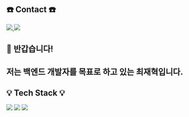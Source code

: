 ## :telephone: Contact :telephone:
<a href="https://easyhomputer.tistory.com">
  <img src="https://img.shields.io/badge/Tistory-000000?style=for-the-badge&logo=Tistory&logoColor=white"> 
</a>
<a href="mailto:dlwlgh1254@gmail.com">
  <img src="https://img.shields.io/badge/Gmail-EA4335?style=for-the-badge&logo=Gmail&logoColor=white"> 
</a>

## :raising_hand: 반갑습니다! 
## 저는 백엔드 개발자를 목표로 하고 있는 최재혁입니다.

## :bulb: Tech Stack :bulb:
<a> 
  <img src="https://img.shields.io/badge/java-007396?style=for-the-badge&logo=OpenJDK&logoColor=white">
</a>
<a> 
  <img src="https://img.shields.io/badge/springboot-6DB33F?style=for-the-badge&logo=springboot&logoColor=white">
</a>
<a>
  <img src="https://img.shields.io/badge/MariaDB-003545?style=for-the-badge&logo=mariadb&logoColor=white">
</a>


